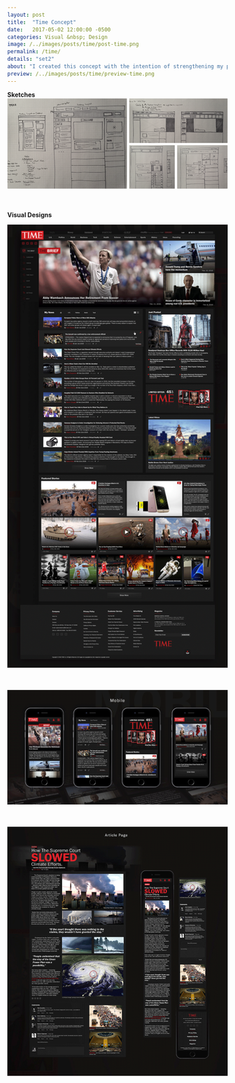 ```yaml
---
layout: post
title:  "Time Concept"
date:   2017-05-02 12:00:00 -0500
categories: Visual &nbsp; Design
image: /../images/posts/time/post-time.png
permalink: /time/
details: "set2"
about: "I created this concept with the intention of strengthening my process for a web based projects. I had noticed what I thought were some usability issues I wanted to solve. I thought this would be a useful exercise before working on a similar project."
preview: /../images/posts/time/preview-time.png
---
```


**Sketches**
![Planning Sketches](/../images/posts/time/time-sketches.png)
<br>
<br>
<br>

**Visual Designs**

![Desktop Homepage](/../images/posts/time/time-home.png)
<br>
<br>
<br>

![Mobile Screens](/../images/posts/time/time-mobile.png)
<br>
<br>
<br>

![Article Example](/../images/posts/time/time-article.png)
<br>
<br>
<br>
